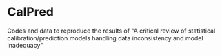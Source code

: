 # CalPred
Codes and data to reproduce the results of "A critical review of statistical calibration/prediction models handling data inconsistency and model inadequacy"

